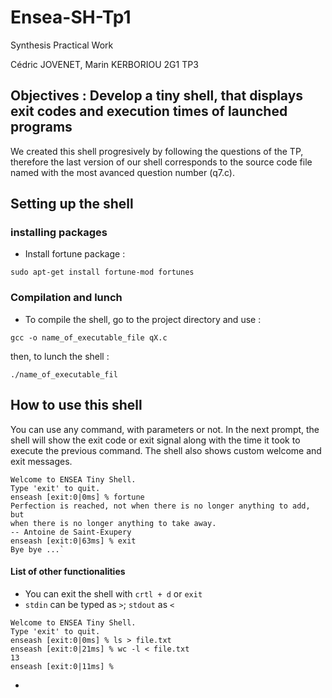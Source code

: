 # Ensea-SH-Tp1
Synthesis Practical Work

Cédric JOVENET, Marin KERBORIOU 2G1 TP3


 ## Objectives : Develop a tiny shell, that displays exit codes and execution times of launched programs

 We created this shell progresively by following the questions of the TP, therefore the last version of our shell corresponds to the source code file named with the most avanced question number (q7.c).

## Setting up the shell

### installing packages

- Install fortune package : 

 `sudo apt-get install fortune-mod fortunes`


### Compilation and lunch

 - To compile the shell, go to the project directory and use : 
 
 `gcc -o name_of_executable_file qX.c`
 
then, to lunch the shell : 

`./name_of_executable_fil`

## How to use this shell 

You can use any command, with parameters or not. In the next prompt, the shell will show the exit code or exit signal along with the time it took to execute the previous command.
The shell also shows custom welcome and exit messages.
```
Welcome to ENSEA Tiny Shell.
Type 'exit' to quit.
enseash [exit:0|0ms] % fortune
Perfection is reached, not when there is no longer anything to add, but
when there is no longer anything to take away.
-- Antoine de Saint-Exupery
enseash [exit:0|63ms] % exit
Bye bye ...`
```

#### List of other functionalities

- You can exit the shell with `crtl + d` or `exit`
- `stdin` can be typed as `>`; `stdout` as `<`

```
Welcome to ENSEA Tiny Shell.
Type 'exit' to quit.
enseash [exit:0|0ms] % ls > file.txt             
enseash [exit:0|21ms] % wc -l < file.txt
13
enseash [exit:0|11ms] %
```

- 
